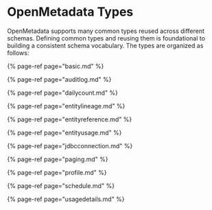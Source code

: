 # OpenMetadata Types

OpenMetadata supports many common types reused across different schemas. Defining common types and reusing them is foundational to building a consistent schema vocabulary. The types are organized as follows:

{% page-ref page="basic.md" %}

{% page-ref page="auditlog.md" %}

{% page-ref page="dailycount.md" %}

{% page-ref page="entitylineage.md" %}

{% page-ref page="entityreference.md" %}

{% page-ref page="entityusage.md" %}

{% page-ref page="jdbcconnection.md" %}

{% page-ref page="paging.md" %}

{% page-ref page="profile.md" %}

{% page-ref page="schedule.md" %}

{% page-ref page="usagedetails.md" %}

